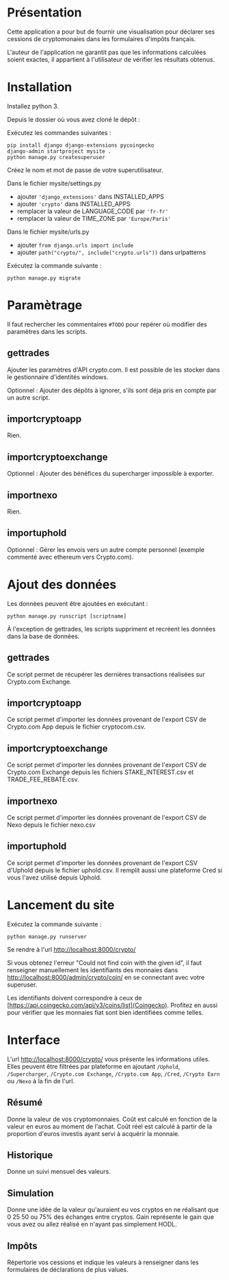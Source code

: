 # Présentation

Cette application a pour but de fournir une visualisation pour déclarer ses cessions de cryptomonaies dans les formulaires d'impôts français.

L'auteur de l'application ne garantit pas que les informations calculées soient exactes, il appartient à l'utilisateur de vérifier les résultats obtenus.

# Installation

Installez python 3.

Depuis le dossier où vous avez cloné le dépôt :


Exécutez les commandes suivantes :

```
pip install django django-extensions pycoingecko
django-admin startproject mysite .
python manage.py createsuperuser
```

Créez le nom et mot de passe de votre superutilisateur.

Dans le fichier mysite/settings.py

- ajouter `'django_extensions'` dans INSTALLED_APPS
- ajouter `'crypto'` dans INSTALLED_APPS
- remplacer la valeur de LANGUAGE_CODE par `'fr-fr'`
- remplacer la valeur de TIME_ZONE par `'Europe/Paris'`

Dans le fichier mysite/urls.py

- ajouter `from django.urls import include`
- ajouter `path("crypto/", include("crypto.urls"))` dans urlpatterns

Exécutez la commande suivante :

```
python manage.py migrate
```

# Paramètrage

Il faut rechercher les commentaires `#TODO` pour repérer où modifier des paramètres dans les scripts.

## gettrades

Ajouter les paramètres d'API crypto.com. Il est possible de les stocker dans le gestionnaire d'identités windows.

Optionnel : Ajouter des dépôts à ignorer, s'ils sont déja pris en compte par un autre script.

## importcryptoapp

Rien.

## importcryptoexchange

Optionnel : Ajouter des bénéfices du supercharger impossible à exporter.

## importnexo

Rien.

## importuphold

Optionnel : Gérer les envois vers un autre compte personnel (exemple commenté avec ethereum vers Crypto.com).

# Ajout des données

Les donnèes peuvent être ajoutées en exécutant :

```
python manage.py runscript [scriptname]
```

À l'exception de gettrades, les scripts suppriment et recréent les données dans la base de données.

## gettrades

Ce script permet de récupérer les dernières transactions réalisées sur Crypto.com Exchange.

## importcryptoapp

Ce script permet d'importer les données provenant de l'export CSV de Crypto.com App depuis le fichier cryptocom.csv.

## importcryptoexchange

Ce script permet d'importer les données provenant de l'export CSV de Crypto.com Exchange depuis les fichiers STAKE_INTEREST.csv et TRADE_FEE_REBATE.csv.

## importnexo

Ce script permet d'importer les données provenant de l'export CSV de Nexo depuis le fichier nexo.csv

## importuphold

Ce script permet d'importer les données provenant de l'export CSV d'Uphold depuis le fichier uphold.csv. Il remplit aussi une plateforme Cred si vous l'avez utilisé depuis Uphold.

# Lancement du site

Exécutez la commande suivante :

```
python manage.py runserver
```

Se rendre à l'url [http://localhost:8000/crypto/](Crypto)


Si vous obtenez l'erreur "Could not find coin with the given id", il faut renseigner manuellement les identifiants des monnaies dans [http://localhost:8000/admin/crypto/coin/](Coin) en se connectant avec votre superuser.

Les identifiants doivent correspondre à ceux de [https://api.coingecko.com/api/v3/coins/list](Coingecko).
Profitez en aussi pour vérifier que les monnaies fiat sont bien identifiées comme telles.

# Interface

L'url [http://localhost:8000/crypto/](Crypto) vous présente les informations utiles. Elles peuvent être filtrées par plateforme en ajoutant `/Uphold`, `/Supercharger`, `/Crypto.com Exchange`, `/Crypto.com App`, `/Cred`, `/Crypto Earn` ou `/Nexo` à la fin de l'url.

## Résumé

Donne la valeur de vos cryptomonnaies. Coût est calculé en fonction de la valeur en euros au moment de l'achat. Coût réel est calculé à partir de la proportion d'euros investis ayant servi à acquérir la monnaie.

## Historique

Donne un suivi mensuel des valeurs.

## Simulation

Donne une idée de la valeur qu'auraient eu vos cryptos en ne réalisant que 0 25 50 ou 75% des échanges entre cryptos. Gain représente le gain que vous avez ou allez réalisé en n'ayant pas simplement HODL.

## Impôts

Répertorie vos cessions et indique les valeurs à renseigner dans les formulaires de déclarations de plus values.